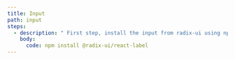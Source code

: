 ```yaml
---
title: Input
path: input
steps:
  - description: " First step, install the input from radix-ui using npm."
    body:
      code: npm install @radix-ui/react-label
---
```

